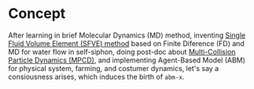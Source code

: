 # Concept
After learning in brief Molecular Dynamics (MD) method, inventing [Single Fluid Volume Element (SFVE) method](https://doi.org/10.1063/1.4895885) based on Finite Diference (FD) and MD for water flow in self-siphon, doing post-doc about [Multi-Collision Particle Dynamics (MPCD)](https://doi.org/10.13140/2.1.3523.0725), and implementing Agent-Based Model (ABM) for physical system, farming, and costumer dynamics, let's say a consiousness arises, which induces the birth of ``abm-x``.
